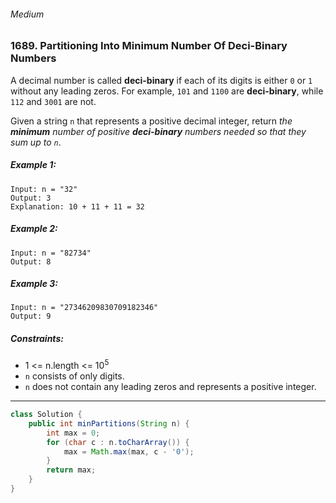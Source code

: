 ###### Medium

### 1689. Partitioning Into Minimum Number Of Deci-Binary Numbers

A decimal number is called **deci-binary** if each of its digits is either `0` or `1` without any leading zeros. For example, `101` and `1100` are **deci-binary**, while `112` and `3001` are not.

Given a string `n` that represents a positive decimal integer, return _the **minimum** number of positive **deci-binary** numbers needed so that they sum up to `n`_.

 

##### Example 1:
```
Input: n = "32"
Output: 3
Explanation: 10 + 11 + 11 = 32
```
##### Example 2:
```
Input: n = "82734"
Output: 8
```
##### Example 3:
```
Input: n = "27346209830709182346"
Output: 9
``` 

##### Constraints:

- 1 <= n.length <= 10<sup>5</sup>
- `n` consists of only digits.
- `n` does not contain any leading zeros and represents a positive integer.

***

```java
class Solution {
    public int minPartitions(String n) {
        int max = 0;
        for (char c : n.toCharArray()) {
            max = Math.max(max, c - '0');
        }
        return max;
    }
}
```
